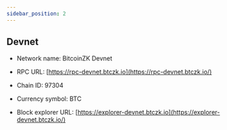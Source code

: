```yaml
---
sidebar_position: 2
---
```


## Devnet

* Network name: BitcoinZK Devnet

* RPC URL: [https://rpc-devnet.btczk.io](https://rpc-devnet.btczk.io/)

* Chain ID: 97304

* Currency symbol: BTC

* Block explorer URL: [https://explorer-devnet.btczk.io](https://explorer-devnet.btczk.io/)

